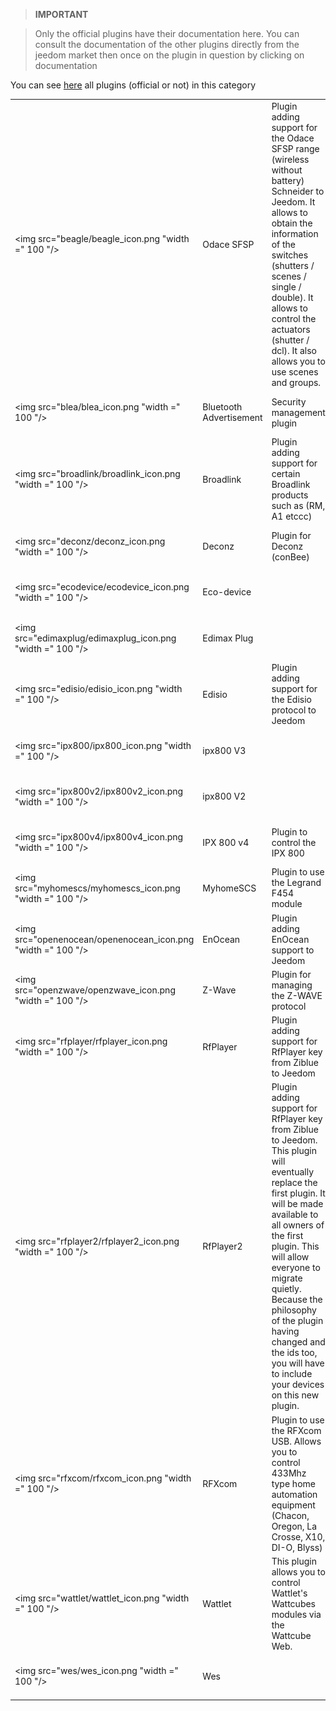 
>**IMPORTANT**

>Only the official plugins have their documentation here. You can consult the documentation of the other plugins directly from the jeedom market then once on the plugin in question by clicking on documentation


You can see [here](https://market.jeedom.com/index.php?v=d&p=market&type=plugin&categorie=automation+protocol) all plugins (official or not) in this category

| | | | |
|--- | --- | --- | ---|
|<img src="beagle/beagle_icon.png "width =" 100 "/>|Odace SFSP|Plugin adding support for the Odace SFSP range (wireless without battery) Schneider to Jeedom. It allows to obtain the information of the switches (shutters / scenes / single / double). It allows to control the actuators (shutter / dcl). It also allows you to use scenes and groups.|[Documentation](beagle / index.md) - [Market](https://market.jeedom.com/index.php?v = d & p = market_display & id = 3917)|
|<img src="blea/blea_icon.png "width =" 100 "/>|Bluetooth Advertisement|Security management plugin|[Documentation](blea / index.md) - [Market](https://market.jeedom.com/index.php?v = d & p = market_display & id = 2554)|
|<img src="broadlink/broadlink_icon.png "width =" 100 "/>|Broadlink|Plugin adding support for certain Broadlink products such as (RM, A1 etccc)|[Documentation](broadlink / index.md) - [Market](https://market.jeedom.com/index.php?v = d & p = market_display & id = 2699)|
|<img src="deconz/deconz_icon.png "width =" 100 "/>|Deconz|Plugin for Deconz (conBee)|[Documentation](deconz / index.md) - [Market](https://market.jeedom.com/index.php?v = d & p = market_display & id = 3610)|
|<img src="ecodevice/ecodevice_icon.png "width =" 100 "/>|Eco-device||[Documentation](ecodevice / index.md) - [Market](https://market.jeedom.com/index.php?v = d & p = market_display & id = 342)|
|<img src="edimaxplug/edimaxplug_icon.png "width =" 100 "/>|Edimax Plug||[Documentation](edimaxplug / index.md) - [Market](https://market.jeedom.com/index.php?v = d & p = market_display & id = 2455)|
|<img src="edisio/edisio_icon.png "width =" 100 "/>|Edisio|Plugin adding support for the Edisio protocol to Jeedom|[Documentation](edisio / index.md) - [Market](https://market.jeedom.com/index.php?v = d & p = market_display & id = 1541)|
|<img src="ipx800/ipx800_icon.png "width =" 100 "/>|ipx800 V3||[Documentation](ipx800 / index.md) - [Market](https://market.jeedom.com/index.php?v = d & p = market_display & id = 344)|
|<img src="ipx800v2/ipx800v2_icon.png "width =" 100 "/>|ipx800 V2||[Documentation](ipx800v2 / index.md) - [Market](https://market.jeedom.com/index.php?v = d & p = market_display & id = 1194)|
|<img src="ipx800v4/ipx800v4_icon.png "width =" 100 "/>|IPX 800 v4|Plugin to control the IPX 800|[Documentation](ipx800v4 / index.md) - [Market](https://market.jeedom.com/index.php?v = d & p = market_display & id = 2046)|
|<img src="myhomescs/myhomescs_icon.png "width =" 100 "/>|MyhomeSCS|Plugin to use the Legrand F454 module|[Documentation](myhomescs / index.md) - [Market](https://market.jeedom.com/index.php?v = d & p = market_display & id = 3107)|
|<img src="openenocean/openenocean_icon.png "width =" 100 "/>|EnOcean|Plugin adding EnOcean support to Jeedom|[Documentation](openenocean / index.md) - [Market](https://market.jeedom.com/index.php?v = d & p = market_display & id = 2622)|
|<img src="openzwave/openzwave_icon.png "width =" 100 "/>|Z-Wave|Plugin for managing the Z-WAVE protocol|[Documentation](openzwave / index.md) - [Market](https://market.jeedom.com/index.php?v = d & p = market_display & id = 185)|
|<img src="rfplayer/rfplayer_icon.png "width =" 100 "/>|RfPlayer|Plugin adding support for RfPlayer key from Ziblue to Jeedom|[Documentation](rfplayer / index.md) - [Market](https://market.jeedom.com/index.php?v = d & p = market_display & id = 2781)|
|<img src="rfplayer2/rfplayer2_icon.png "width =" 100 "/>|RfPlayer2|Plugin adding support for RfPlayer key from Ziblue to Jeedom. This plugin will eventually replace the first plugin. It will be made available to all owners of the first plugin. This will allow everyone to migrate quietly. Because the philosophy of the plugin having changed and the ids too, you will have to include your devices on this new plugin.|[Documentation](rfplayer2 / index.md) - [Market](https://market.jeedom.com/index.php?v = d & p = market_display & id = 3349)|
|<img src="rfxcom/rfxcom_icon.png "width =" 100 "/>|RFXcom|Plugin to use the RFXcom USB. Allows you to control 433Mhz type home automation equipment (Chacon, Oregon, La Crosse, X10, DI-O, Blyss)|[Documentation](rfxcom / index.md) - [Market](https://market.jeedom.com/index.php?v = d & p = market_display & id = 52)|
|<img src="wattlet/wattlet_icon.png "width =" 100 "/>|Wattlet|This plugin allows you to control Wattlet's Wattcubes modules via the Wattcube Web.|[Documentation](wattlet / index.md) - [Market](https://market.jeedom.com/index.php?v = d & p = market_display & id = 2600)|
|<img src="wes/wes_icon.png "width =" 100 "/>|Wes||[Documentation](wes / index.md) - [Market](https://market.jeedom.com/index.php?v = d & p = market_display & id = 1336)|
